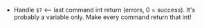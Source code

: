 - Handle `$?` <-- last command int return (errors, 0 = success). It's probably a variable only. Make every command return that int!
